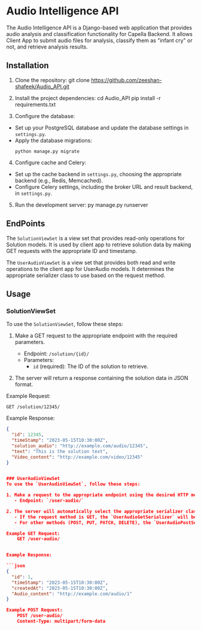 # Audio Intelligence API

The Audio Intelligence API is a Django-based web application that provides audio analysis and classification functionality for Capella Backend. It allows Client App to submit audio files for analysis, classify them as "infant cry" or not, and retrieve analysis results.

## Installation

1. Clone the repository:
    git clone https://github.com/zeeshan-shafeek/Audio_API.git

2. Install the project dependencies:
    cd Audio_API
    pip install -r requirements.txt


3. Configure the database:
- Set up your PostgreSQL database and update the database settings in `settings.py`.
- Apply the database migrations:
  ```
  python manage.py migrate
  ```

4. Configure cache and Celery:
- Set up the cache backend in `settings.py`, choosing the appropriate backend (e.g., Redis, Memcached).
- Configure Celery settings, including the broker URL and result backend, in `settings.py`.

5. Run the development server:
    py manage.py runserver

## EndPoints

The `SolutionViewSet` is a view set that provides read-only operations for Solution models. It is used by client app to retrieve solution data by making GET requests with the appropriate ID and timestamp.

The `UserAudioViewSet` is a view set that provides both read and write operations to the client app for UserAudio models. It determines the appropriate serializer class to use based on the request method.




## Usage

### SolutionViewSet
To use the `SolutionViewSet`, follow these steps:

1. Make a GET request to the appropriate endpoint with the required parameters.
   - Endpoint: `/solution/{id}/`
   - Parameters:
     - `id` (required): The ID of the solution to retrieve.

2. The server will return a response containing the solution data in JSON format.

Example Request:

    GET /solution/12345/


Example Response:

```json
{
  "id": 12345,
  "timeStamp": "2023-05-15T10:30:00Z",
  "solution_audio": "http://example.com/audio/12345",
  "text": "This is the solution text",
  "Video_content": "http://example.com/video/12345"
}


### UserAudioViewSet
To use the `UserAudioViewSet`, follow these steps:

1. Make a request to the appropriate endpoint using the desired HTTP method (GET, POST, PUT, PATCH, DELETE).
   - Endpoint: `/user-audio/`

2. The server will automatically select the appropriate serializer class based on the request method.
   - If the request method is GET, the `UserAudioGetSerializer` will be used to serialize the response.
   - For other methods (POST, PUT, PATCH, DELETE), the `UserAudioPostSerializer` will be used.

Example GET Request:
    GET /user-audio/


Example Response:

```json
{
  "id": 1,
  "timeStamp": "2023-05-15T10:30:00Z",
  "createdAt": "2023-05-15T10:30:00Z",
  "Audio_content": "http://example.com/audio/1"
}

Example POST Request:
    POST /user-audio/
    Content-Type: multipart/form-data


